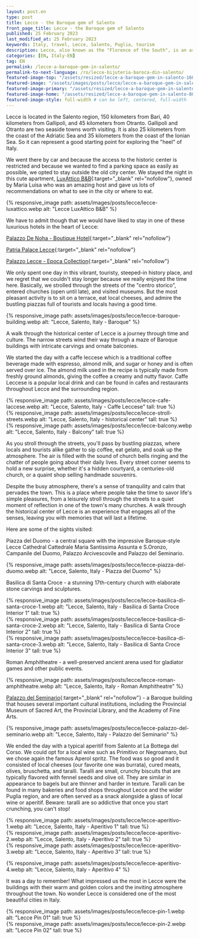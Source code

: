 ```yaml
---
layout: post.en
type: post
title: Lecce - the Baroque gem of Salento
front_page_title: Lecce - the Baroque gem of Salento
published: 25 February 2023
last_modified_at: 25 February 2023
keywords: Italy, travel, Lecce, Salento, Puglia, tourism
description: Lecce, also known as the "Florence of the South", is an architectural gem situated in Salento, Italy. The historic center of Lecce is famous for its intricate Baroque buildings made from the local honey-colored limestone known as "pietra leccese", which has a soft, warm color. But it is also known for its atmosphere of warmth, liveliness, and cultural richness. Check out our "leccese" experience.
categories: [EN, Italy-EN]
tag: EN
permalink: /lecce-a-baroque-gem-in-salento/
permalink-to-next-language: /ro/lecce-bijuteria-baroca-din-salento/
featured-image-top: "/assets/resized/lecce-a-baroque-gem-in-salento-1600x900.webp" # prima poza din articol, poate fi empty
featured-image: "/assets/images/posts/lecce/lecce-a-baroque-gem-in-salento.webp" # full size, poate fi empty daca featured-image-top e empty
featured-image-primary: "/assets/resized/lecce-a-baroque-gem-in-salento-800x450.webp" # poza care apare pe prima pagina landscape
featured-image-home: "/assets/resized/lecce-a-baroque-gem-in-salento-800x450.webp" # poza care apare pe prima pagina square
featured-image-style: full-width # can be left, centered, full-width
---
```

Lecce is located in the Salento region, 150 kilometers from Bari, 40 kilometers from Gallipoli, and 45 kilometers from Otranto. Gallipoli and Otranto are two seaside towns worth visiting. It is also 25 kilometers from the coast of the Adriatic Sea and 35 kilometers from the coast of the Ionian Sea. So it can represent a good starting point for exploring the "heel" of Italy. 

We went there by car and because the access to the historic center is restricted and because we wanted to find a parking space as easily as possible, we opted to stay outside the old city center. We stayed the night in this cute apartment, [LuxAttico B&B](https://www.booking.com/hotel/it/luxattico-b-amp-b.en-gb.html?aid=7913345&no_rooms=1&group_adults=2){:target="_blank" rel="nofollow"}, 
owned by Maria Luisa who was an amazing host and gave us lots of recommendations on what to see in the city or where to eat.

{% responsive_image path: assets/images/posts/lecce/lecce-luxattico.webp alt: "Lecce LuxAttico B&B" %}


We have to admit though that we would have liked to stay in one of these luxurious hotels in the heart of Lecce:

[Palazzo De Noha - Boutique Hotel](https://www.booking.com/hotel/it/palazzo-de-noha.en-gb.html?aid=7913345&no_rooms=1&group_adults=2){:target="_blank" rel="nofollow"}

[Patria Palace Lecce](https://www.booking.com/hotel/it/patria-palace.en-gb.html?aid=7913345&no_rooms=1&group_adults=2){:target="_blank" rel="nofollow"}


[Palazzo Lecce - Epoca Collection](https://www.booking.com/hotel/it/palazzo-lecce.en-gb.html?aid=7913345&no_rooms=1&group_adults=2){:target="_blank" rel="nofollow"}

We only spent one day in this vibrant, touristy, steeped-in history place, and we regret that we couldn't stay longer because we really enjoyed the time here. Basically, we strolled through the streets of the "centro storico", entered churches (open until late), and visited museums. But the most pleasant activity is to sit on a terrace, eat local cheeses, and admire the bustling piazzas full of tourists and locals having a good time. 

{% responsive_image path: assets/images/posts/lecce/lecce-baroque-building.webp alt: "Lecce, Salento, Italy - Baroque" %}

A walk through the historical center of Lecce is a journey through time and culture. The narrow streets wind their way through a maze of Baroque buildings with intricate carvings and ornate balconies.

We started the day with a caffe leccese which is a traditional coffee beverage made with espresso, almond milk, and sugar or honey and is often served over ice. The almond milk used in the recipe is typically made from freshly ground almonds, giving the coffee a creamy and nutty flavor. Caffe Leccese is a popular local drink and can be found in cafes and restaurants throughout Lecce and the surrounding region.


<div class="row mb-4">
    <div class="col-xs-12 col-sm-12 col-md-4 col-lg-4 mt-3">
            {% responsive_image path: assets/images/posts/lecce/lecce-cafe-laccese.webp alt: "Lecce, Salento, Italy - Caffe Leccese" tall: true %}
    </div>
    <div class="col-xs-12 col-sm-12 col-md-4 col-lg-4 mt-3">
            {% responsive_image path: assets/images/posts/lecce/lecce-stroll-streets.webp alt: "Lecce, Salento, Italy - historical center" tall: true %}
    </div>
    <div class="col-xs-12 col-sm-12 col-md-4 col-lg-4 mt-3">
            {% responsive_image path: assets/images/posts/lecce/lecce-balcony.webp alt: "Lecce, Salento, Italy - Balcony" tall: true %}
    </div>
</div>

As you stroll through the streets, you'll pass by bustling piazzas, where locals and tourists alike gather to sip coffee, eat gelato, and soak up the atmosphere. The air is filled with the sound of church bells ringing and the chatter of people going about their daily lives. Every street corner seems to hold a new surprise, whether it's a hidden courtyard, a centuries-old church, or a quaint shop selling handmade souvenirs.

Despite the busy atmosphere, there's a sense of tranquility and calm that pervades the town. This is a place where people take the time to savor life's simple pleasures, from a leisurely stroll through the streets to a quiet moment of reflection in one of the town's many churches. A walk through the historical center of Lecce is an experience that engages all of the senses, leaving you with memories that will last a lifetime.

Here are some of the sights visited:

Piazza del Duomo - a central square with the impressive Baroque-style Lecce Cathedral Cattedrale Maria Santissima Assunta e S.Oronzo, Campanile del Duomo, Palazzo Arcivescovile and Palazzo del Seminario.

{% responsive_image path: assets/images/posts/lecce/lecce-piazza-del-duomo.webp alt: "Lecce, Salento, Italy - Piazza del Duomo" %}

Basilica di Santa Croce - a stunning 17th-century church with elaborate stone carvings and sculptures.

<div class="row mb-4">
    <div class="col-xs-12 col-sm-12 col-md-4 col-lg-4 mt-3">
            {% responsive_image path: assets/images/posts/lecce/lecce-basilica-di-santa-croce-1.webp alt: "Lecce, Salento, Italy - Basilica di Santa Croce Interior 1" tall: true %}
    </div>
    <div class="col-xs-12 col-sm-12 col-md-4 col-lg-4 mt-3">
            {% responsive_image path: assets/images/posts/lecce/lecce-basilica-di-santa-croce-2.webp alt: "Lecce, Salento, Italy - Basilica di Santa Croce Interior 2" tall: true %}
    </div>
    <div class="col-xs-12 col-sm-12 col-md-4 col-lg-4 mt-3">
            {% responsive_image path: assets/images/posts/lecce/lecce-basilica-di-santa-croce-3.webp alt: "Lecce, Salento, Italy - Basilica di Santa Croce Interior 3" tall: true %}
    </div>
</div>

Roman Amphitheatre - a well-preserved ancient arena used for gladiator games and other public events.

{% responsive_image path: assets/images/posts/lecce/lecce-roman-amphitheatre.webp alt: "Lecce, Salento, Italy - Roman Amphitheatre" %}

[Palazzo del Seminario](https://museo.diocesilecce.org/il-palazzo-del-seminario/){:target="_blank" rel="nofollow"} - a Baroque building that houses several important cultural institutions, including the Provincial Museum of Sacred Art, the Provincial Library, and the Academy of Fine Arts.

{% responsive_image path: assets/images/posts/lecce/lecce-palazzo-del-seminario.webp alt: "Lecce, Salento, Italy - Palazzo del Seminario" %}

We ended the day with a typical aperitif from Salento at La Bottega del Corso. We could opt for a local wine such as Primitivo or Negroamaro, but we chose again the famous Aperol spritz. The food was so good and it consisted of local cheeses (our favorite one was burrata), cured meats, olives, bruschetta, and taralli. Taralli are small, crunchy biscuits that are typically flavored with fennel seeds and olive oil. They are similar in appearance to bagels but are thinner and harder in texture. Taralli can be found in many bakeries and food shops throughout Lecce and the wider Puglia region, and are often served as a snack alongside a glass of local wine or aperitif. Beware: taralli are so addictive that once you start crunching, you can't stop!

<div class="row mb-4">
    <div class="col-xs-12 col-sm-12 col-md-4 col-lg-4 mt-3">
            {% responsive_image path: assets/images/posts/lecce/lecce-aperitivo-1.webp alt: "Lecce, Salento, Italy - Aperitivo 1" tall: true %}
    </div>
    <div class="col-xs-12 col-sm-12 col-md-4 col-lg-4 mt-3">
            {% responsive_image path: assets/images/posts/lecce/lecce-aperitivo-2.webp alt: "Lecce, Salento, Italy -  Aperitivo 2" tall: true %}
    </div>
    <div class="col-xs-12 col-sm-12 col-md-4 col-lg-4 mt-3">
            {% responsive_image path: assets/images/posts/lecce/lecce-aperitivo-3.webp alt: "Lecce, Salento, Italy -  Aperitivo 3" tall: true %}
    </div>
</div>

{% responsive_image path: assets/images/posts/lecce/lecce-aperitivo-4.webp alt: "Lecce, Salento, Italy - Aperitivo 4" %}


It was a day to remember! What impressed us the most in Lecce were the buildings with their warm and golden colors and the inviting atmosphere throughout the town. No wonder Lecce is considered one of the most beautiful cities in Italy.

<div class="row mb-4">
    <div class="col-sm-6 text-center mb-3 mt-3">
            {% responsive_image path: assets/images/posts/lecce/lecce-pin-1.webp alt: "Lecce Pin 01" tall: true %}
    </div>
    <div class="col-sm-6 text-center mb-3 mt-3">
            {% responsive_image path: assets/images/posts/lecce/lecce-pin-2.webp alt: "Lecce Pin 02" tall: true %}
    </div>
</div>
